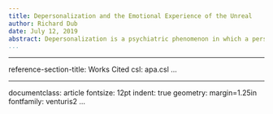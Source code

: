 ```yaml
---
title: Depersonalization and the Emotional Experience of the Unreal
author: Richard Dub
date: July 12, 2019
abstract: Depersonalization is a psychiatric phenomenon in which a person loses a particular sense of selfhood, often expressed with a complaint that the world feels unreal. This paper develops the thesis that this feeling of unreality is an emotion, to be counted among more prosaic emotions such as fear, envy, or disgust.
...
```






---
reference-section-title: Works Cited
csl: apa.csl
...




---
documentclass: article
fontsize: 12pt
indent: true
geometry: margin=1.25in
fontfamily: venturis2
...